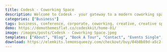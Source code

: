 ```yaml
---
title: Codesk - Coworking Space
description: Welcome to Codesk - your gateway to a modern coworking space experience. Elevate your coworking business with this Elementor Template Kit. Carefully designed to capture the essence of collaboration, Codesk offers a seamless site setup. Transform your online presence and create a vibrant hub for professionals with Codesk today.
categories: ["Business"]
tags: business, conference, corporate, coworking, creative, creative space, elementor, events, meetings, office, studio, workplace, workshare, workshops
demo: https://demothemesflat.co/codeskkit/home-01/
image: /images/posts/Codesk - Coworking Space.jpeg
templates: ["About", "Blog", "Book A Tour", "Contact", "Events Single", "Events", "Footer", "Form Book A Tour", "Form Page Contact", "Form Page Home 03", "Gallery", "Global", "Header Absolute", "Header", "Home 01", "Home 02", "Home 03", "Image Box 01 Block Home 01", "Pricing", "Team Members", "Testimonial 01 Block For Home 01"]
download: https://elemkits.lemonsqueezy.com/checkout/buy/84b8b89d-a5c2-4ff2-8a0d-f82dc6e8ae9f
---
```

